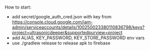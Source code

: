 How to start:  
* add secret/google_auth_cred.json with key from
https://console.cloud.google.com/iam-admin/serviceaccounts/details/100250023380110836798/keys?project=ultrasonicdeeper&supportedpurview=project  
* add ALIAS, KEY_PASSWORD, KEY_STORE_PASSWORD env vars  
* use ./gradlew release to release apk to firebase